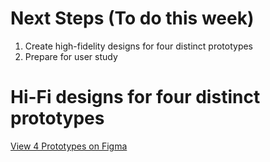 # Next Steps (To do this week)
1. Create high-fidelity designs for four distinct prototypes
2. Prepare for user study

# Hi-Fi designs for four distinct prototypes
[View 4 Prototypes on Figma](https://www.figma.com/design/FYXBRrEyK2Uux0yu9Oj5cN/Heatpump-01?node-id=46-331&t=7TpZ9SOAYtvYOPCr-1)